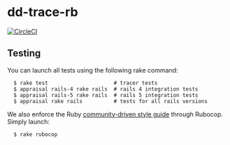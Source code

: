 # dd-trace-rb

[![CircleCI](https://circleci.com/gh/DataDog/dd-trace-rb/tree/master.svg?style=svg&circle-token=b0bd5ef866ec7f7b018f48731bb495f2d1372cc1)](https://circleci.com/gh/DataDog/dd-trace-rb/tree/master)

## Testing

You can launch all tests using the following rake command:
```
  $ rake test                     # tracer tests
  $ appraisal rails-4 rake rails  # rails 4 integration tests
  $ appraisal rails-5 rake rails  # rails 5 integration tests
  $ appraisal rake rails          # tests for all rails versions
```

We also enforce the Ruby [community-driven style guide][1] through Rubocop. Simply launch:
```
  $ rake rubocop
```

[1]: https://github.com/bbatsov/ruby-style-guide
